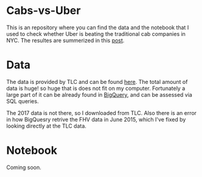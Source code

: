 # Cabs-vs-Uber

This is an repository where you can find the data and the notebook that I used to check whether Uber is beating the traditional cab companies in NYC. The resultes are summerized in this [post](https://gt987.github.io/data%20lens/transportation/Cabs-vs-Uber/).

# Data

The data is provided by TLC and can be found [here](http://www.nyc.gov/html/tlc/html/about/trip_record_data.shtml).
The total amount of data is huge! so huge that is does not fit on my computer. Fortunately a large part of it can be already found in [BigQuery](https://cloud.google.com/bigquery/public-data/nyc-tlc-trips), and can be assessed via SQL queries.

The 2017 data is not there, so I downloaded from TLC. Also there is an error in how BigQuesry retrive the FHV data in June 2015, which I've fixed by looking directly at the TLC data. 

# Notebook

Coming soon.
